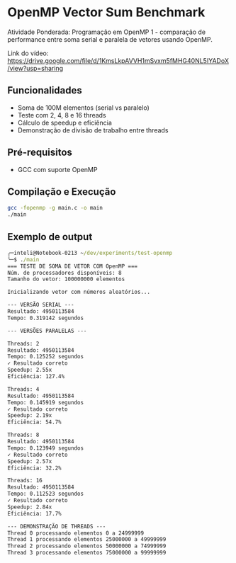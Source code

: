 # OpenMP Vector Sum Benchmark

Atividade Ponderada: Programação em OpenMP 1 - comparação de performance entre soma serial e paralela de vetores usando OpenMP.

Link do vídeo: https://drive.google.com/file/d/1KmsLkpAVVH1mSvxm5fMHG40NL5IYADoX/view?usp=sharing

## Funcionalidades
- Soma de 100M elementos (serial vs paralelo)
- Teste com 2, 4, 8 e 16 threads
- Cálculo de speedup e eficiência
- Demonstração de divisão de trabalho entre threads

## Pré-requisitos
- GCC com suporte OpenMP

## Compilação e Execução
```bash
gcc -fopenmp -g main.c -o main
./main
```

## Exemplo de output

```cmd
╭─inteli@Notebook-0213 ~/dev/experiments/test-openmp 
╰─$ ./main
=== TESTE DE SOMA DE VETOR COM OpenMP ===
Núm. de processadores disponíveis: 8
Tamanho do vetor: 100000000 elementos

Inicializando vetor com números aleatórios...

--- VERSÃO SERIAL ---
Resultado: 4950113584
Tempo: 0.319142 segundos

--- VERSÕES PARALELAS ---

Threads: 2
Resultado: 4950113584
Tempo: 0.125252 segundos
✓ Resultado correto
Speedup: 2.55x
Eficiência: 127.4%

Threads: 4
Resultado: 4950113584
Tempo: 0.145919 segundos
✓ Resultado correto
Speedup: 2.19x
Eficiência: 54.7%

Threads: 8
Resultado: 4950113584
Tempo: 0.123949 segundos
✓ Resultado correto
Speedup: 2.57x
Eficiência: 32.2%

Threads: 16
Resultado: 4950113584
Tempo: 0.112523 segundos
✓ Resultado correto
Speedup: 2.84x
Eficiência: 17.7%

--- DEMONSTRAÇÃO DE THREADS ---
Thread 0 processando elementos 0 a 24999999
Thread 1 processando elementos 25000000 a 49999999
Thread 2 processando elementos 50000000 a 74999999
Thread 3 processando elementos 75000000 a 99999999
```


